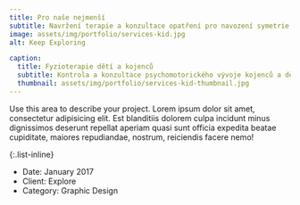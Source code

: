 ```yaml
---
title: Pro naše nejmenší
subtitle: Navržení terapie a konzultace opatření pro navození symetrie a optimalizaci vývoje, jež vede ke spokojenosti miminka i rodičů.
image: assets/img/portfolio/services-kid.jpg
alt: Keep Exploring

caption:
  title: Fyzioterapie dětí a kojenců
  subtitle: Kontrola a konzultace psychomotorického vývoje kojenců a dětí do samostatné chůze. Terapie dětí s vadným držením těla, plochonoží a jiné.
  thumbnail: assets/img/portfolio/services-kid-thumbnail.jpg
---
```

Use this area to describe your project. Lorem ipsum dolor sit amet, consectetur adipisicing elit. Est blanditiis dolorem culpa incidunt minus dignissimos deserunt repellat aperiam quasi sunt officia expedita beatae cupiditate, maiores repudiandae, nostrum, reiciendis facere nemo!

{:.list-inline}
- Date: January 2017
- Client: Explore
- Category: Graphic Design

